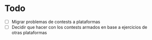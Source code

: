 # Todo

- [ ] Migrar problemas de contests a plataformas
- [ ] Decidir que hacer con los contests armados en base a ejercicios de otras plataformas
